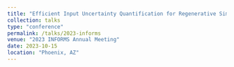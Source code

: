 ```yaml
---
title: "Efficient Input Uncertainty Quantification for Regenerative Simulation"
collection: talks
type: "conference"
permalink: /talks/2023-informs
venue: "2023 INFORMS Annual Meeting"
date: 2023-10-15
location: "Phoenix, AZ"
---
```


